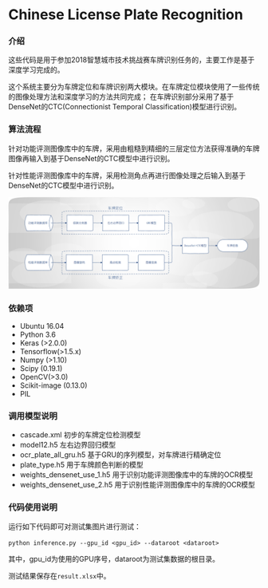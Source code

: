 # Chinese License Plate Recognition

### 介绍

这些代码是用于参加2018智慧城市技术挑战赛车牌识别任务的，主要工作是基于深度学习完成的。

这个系统主要分为车牌定位和车牌识别两大模块。在车牌定位模块使用了一些传统的图像处理方法和深度学习的方法共同完成；
在车牌识别部分采用了基于DenseNet的CTC(Connectionist Temporal Classification)模型进行识别。

### 算法流程

针对功能评测图像库中的车牌，采用由粗糙到精细的三层定位方法获得准确的车牌图像再输入到基于DenseNet的CTC模型中进行识别。

针对性能评测图像库中的车牌，采用检测角点再进行图像处理之后输入到基于DenseNet的CTC模型中进行识别。

![Pipeline](/PipeLine.png)

### 依赖项

+ Ubuntu 16.04
+ Python 3.6
+ Keras (>2.0.0)
+ Tensorflow(>1.5.x)
+ Numpy (>1.10)
+ Scipy (0.19.1)
+ OpenCV(>3.0)
+ Scikit-image (0.13.0)
+ PIL


### 调用模型说明

+ cascade.xml  初步的车牌定位检测模型
+ model12.h5 左右边界回归模型
+ ocr_plate_all_gru.h5 基于GRU的序列模型，对车牌进行精确定位
+ plate_type.h5 用于车牌颜色判断的模型
+ weights_densenet_use_1.h5 用于识别功能评测图像库中的车牌的OCR模型
+ weights_densenet_use_2.h5 用于识别性能评测图像库中的车牌的OCR模型

### 代码使用说明

运行如下代码即可对测试集图片进行测试：

``` python inference.py --gpu_id <gpu_id> --dataroot <dataroot> ```

其中，gpu_id为使用的GPU序号，dataroot为测试集数据的根目录。

测试结果保存在```result.xlsx```中。
